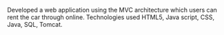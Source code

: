 Developed a web application using the MVC architecture which users can rent the car through online. 
Technologies used HTML5, Java script, CSS, Java, SQL, Tomcat.
